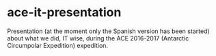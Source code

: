 # ace-it-presentation
Presentation (at the moment only the Spanish version has been started) about what we did, IT wise, during the ACE 2016-2017 (Antarctic Circumpolar Expedition) expedition.
